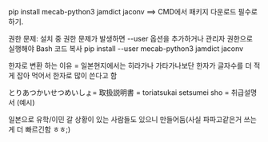 pip install mecab-python3 jamdict jaconv
==> CMD에서 패키지 다운로드 필수로 하기.

권한 문제:
설치 중 권한 문제가 발생하면 --user 옵션을 추가하거나 관리자 권한으로 실행해야
Bash
코드 복사
pip install --user mecab-python3 jamdict jaconv

한자로 변환 하는 이유 = 일본현지에서는 히라가나 가타가나보단 한자가 글자수를 더 적게 잡아 먹어서 한자로 많이 쓴다고 함

とりあつかいせつめいしょ= 取扱説明書 = toriatsukai setsumei sho = 취급설명서 (예시)

일본으로 유학/이민 갈 상황이 있는 사람들도 있으니 만들어둠(사실 파파고같은거 쓰는게 더 빠르긴함 ㅎㅎ;)

